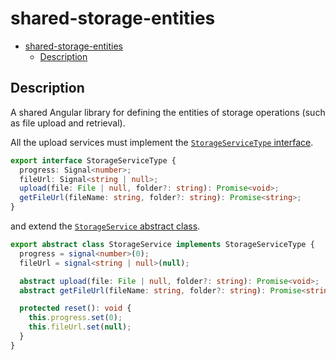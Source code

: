 # shared-storage-entities

- [shared-storage-entities](#shared-storage-entities)
  - [Description](#description)

## Description

A shared Angular library for defining the entities of storage operations (such as file upload and retrieval).

All the upload services must implement the [`StorageServiceType` interface](../entities/README.md).

```typescript
export interface StorageServiceType {
  progress: Signal<number>;
  fileUrl: Signal<string | null>;
  upload(file: File | null, folder?: string): Promise<void>;
  getFileUrl(fileName: string, folder?: string): Promise<string>;
}
```

and extend the [`StorageService` abstract class](../entities/README.md).

```typescript
export abstract class StorageService implements StorageServiceType {
  progress = signal<number>(0);
  fileUrl = signal<string | null>(null);

  abstract upload(file: File | null, folder?: string): Promise<void>;
  abstract getFileUrl(fileName: string, folder?: string): Promise<string>;

  protected reset(): void {
    this.progress.set(0);
    this.fileUrl.set(null);
  }
}
```
